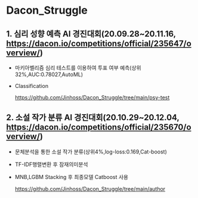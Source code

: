 # Dacon_Struggle
  ## 1. 심리 성향 예측 AI 경진대회(20.09.28~20.11.16, https://dacon.io/competitions/official/235647/overview/)  
   
   + 마키아벨리즘 심리 테스트를 이용하여 투표 여부 예측(상위32%,AUC:0.78027,AutoML)
   + Classification
  
     https://github.com/Jinhoss/Dacon_Struggle/tree/main/psy-test    
            
            
  ## 2. 소설 작가 분류 AI 경진대회(20.10.29~20.12.04, https://dacon.io/competitions/official/235670/overview/)  
   + 문체분석을 통한 소설 작가 분류(상위4%,log-loss:0.169,Cat-boost)
   + TF-IDF행렬변환 후 잠재의미분석
   + MNB,LGBM Stacking 후 최종모델 Catboost 사용 
   
     https://github.com/Jinhoss/Dacon_Struggle/tree/main/author
   
     
